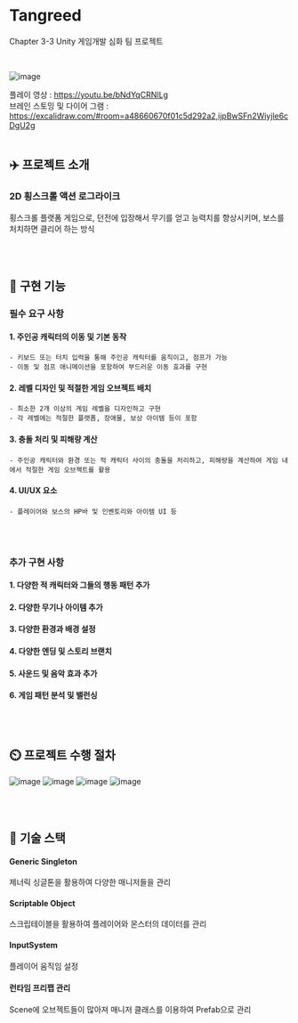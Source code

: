 # Tangreed
 Chapter 3-3 Unity 게임개발 심화 팀 프로젝트

<br>

![image](https://github.com/Yoonwoojoo/Raising-Archer-Public/assets/167274465/dabdb25b-3a39-4fbb-be81-0b381a2011ad)

플레이 영상 : https://youtu.be/bNdYqCRNILg
<br>
브레인 스토밍 및 다이어 그램 : https://excalidraw.com/#room=a48660670f01c5d292a2,ijpBwSFn2Wiyjle6cDgU2g
<br><br>

## :airplane: 프로젝트 소개

### 2D 횡스크롤 액션 로그라이크
횡스크롤 플랫폼 게임으로, 던전에 입장해서 무기를 얻고 능력치를 향상시키며, 보스를 처치하면 클리어 하는 방식


<br><br>

## :thought_balloon: 구현 기능

### 필수 요구 사항

#### 1. **주인공 캐릭터의 이동 및 기본 동작**
    - 키보드 또는 터치 입력을 통해 주인공 캐릭터를 움직이고, 점프가 가능
    - 이동 및 점프 애니메이션을 포함하여 부드러운 이동 효과를 구현

#### 2. **레벨 디자인 및 적절한 게임 오브젝트 배치**
    - 최소한 2개 이상의 게임 레벨을 디자인하고 구현
    - 각 레벨에는 적절한 플랫폼, 장애물, 보상 아이템 등이 포함

#### 3. **충돌 처리 및 피해량 계산**
    - 주인공 캐릭터와 환경 또는 적 캐릭터 사이의 충돌을 처리하고, 피해량을 계산하여 게임 내에서 적절한 게임 오브젝트를 활용

#### 4. **UI/UX 요소**
    - 플레이어와 보스의 HP바 및 인벤토리와 아이템 UI 등
      
    
<br><br>

### 추가 구현 사항

#### 1. **다양한 적 캐릭터와 그들의 행동 패턴 추가**
#### 2. **다양한 무기나 아이템 추가**
#### 3. **다양한 환경과 배경 설정**
#### 4. **다양한 엔딩 및 스토리 브랜치**
#### 5. **사운드 및 음악 효과 추가**
#### 6. **게임 패턴 분석 및 밸런싱**


<br><br>

## :timer_clock: 프로젝트 수행 절차

![image](https://github.com/Yoonwoojoo/Tangreed/assets/167274465/c931b189-4e02-4988-a9e5-5cc20cfcdd3b)
![image](https://github.com/Yoonwoojoo/Tangreed/assets/167274465/85e5f81d-677d-457a-bfe1-d1ae5e3f6757)
![image](https://github.com/Yoonwoojoo/Tangreed/assets/167274465/82cb2de1-e7fc-4a8e-9e22-6bcd3c25f1d0)
![image](https://github.com/Yoonwoojoo/Tangreed/assets/167274465/dc319bdc-83c6-4756-97cc-df547f4b69b8)


<br><br>

## :notebook: 기술 스택
#### Generic Singleton
제너릭 싱글톤을 활용하여 다양한 매니저들을 관리
<br>

#### Scriptable Object
스크립테이블을 활용하여 플레이어와 몬스터의 데이터를 관리
<br>

#### InputSystem
플레이어 움직임 설정
<br>

#### 런타임 프리팹 관리
Scene에 오브젝트들이 많아져 매니저 클래스를 이용하여 Prefab으로 관리
<br>
